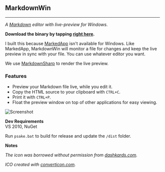 ## MarkdownWin

-----------------------------------------------------

*A [Markdown](http://daringfireball.net/projects/markdown/) editor with live-preview for Windows.*

**Download the binary by tapping [right here](https://github.com/jpoehls/MarkdownWin/raw/master/dist/MarkdownWin.exe).**

I built this because [MarkedApp](http://www.markedapp.com) isn't available for Windows.
Like MarkedApp, MarkdownWin will monitor a file for changes and keep the live preview
in sync with your file. You can use whatever editor you want.

We use [MarkdownSharp](http://code.google.com/p/markdownsharp/) to render the live preview.

### Features

* Preview your Markdown file live, while you edit it.
* Copy the HTML source to your clipboard with `CTRL+C`.
* Print it with `CTRL+P`.
* Float the preview window on top of other applications for easy viewing.

![Screenshot](https://raw.github.com/cynosura/MarkdownWin/master/screenshot.png)

**Dev Requirements**  
VS 2010, NuGet

Run `psake.bat` to build for release and update the `/dist` folder.

**Notes**

*The icon was borrowed without permission from [dashkards.com](http://dashkards.com).*

*ICO created with [converticon.com](http://converticon.com).*